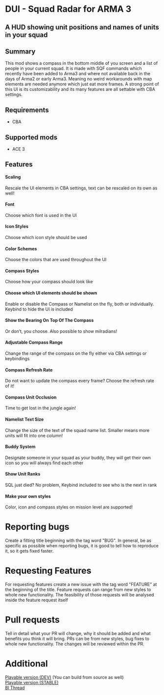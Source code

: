 # DUI - Squad Radar for ARMA 3

## A HUD showing unit positions and names of units in your squad

## Summary
This mod shows a compass in the bottom middle of you screen and a list of people in your current squad. It is made with SQF commands which recently have been added to Arma3 and where not available back in the days of Arma2 or early Arma3. Meaning no weird workarounds with map elements are needed anymore which just eat more frames.
A strong point of this UI is its customizability and its many features are all settable with CBA settings.

## Requirements
- CBA

## Supported mods
- ACE 3

## Features
####  Scaling
Rescale the UI elements in CBA settings, text can be rescaled on its own as well!

####  Font
Choose which font is used in the UI

####  Icon Styles
Choose which icon style should be used

####  Color Schemes
Choose the colors that are used throughout the UI

####  Compass Styles
Choose how your compass should look like

####  Choose which UI elements should be shown
Enable or disable the Compass or Namelist on the fly, both or individually. Keybind to hide the UI is included

####  Show the Bearing On Top Of The Compass
Or don’t, you choose. Also possible to show milradians!

####  Adjustable Compass Range
Change the range of the compass on the fly either via CBA settings or keybindings

####  Compass Refresh Rate
Do not want to update the compass every frame? Choose the refresh rate of it!

####  Compass Unit Occlusion
Time to get lost in the jungle again!

####  Namelist Text Size
Change the size of the text of the squad name list. Smaller means more units will fit into one column!

####  Buddy System
Designate someone in your squad as your buddy, they will get their own icon so you will always find each other

####  Show Unit Ranks
SQL just died? No problem, Keybind included to see who is the next in rank

####  Make your own styles
Color, icon and compass styles on mission level are supported!

# Reporting bugs
Create a fitting title beginning with the tag word "BUG".
In general, be as specific as possible when reporting bugs, it is good to tell how to reproduce it, so it gets fixed faster.

# Requesting Features
For requesting features create a new issue with the tag word "FEATURE" at the beginning of the title. Feature requests can range from new styles to whole new functionality. The feasibility of those requests will be analysed inside the feature request itself

# Pull requests
Tell in detail what your PR will change, why it should be added and what benefits you think it will bring. PRs can be from new styles, bug fixes to whole new functionality. The changes will be reviewed within the PR.

# Additional
[Playable version (DEV)](https://steamcommunity.com/sharedfiles/filedetails/?id=1617125729) (You can build from source as well)\
[Playable version (STABLE)](https://steamcommunity.com/sharedfiles/filedetails/?edit=true&id=1638341685)\
[BI Thread](https://forums.bohemia.net/forums/topic/221597-dui-squad-radar/)
